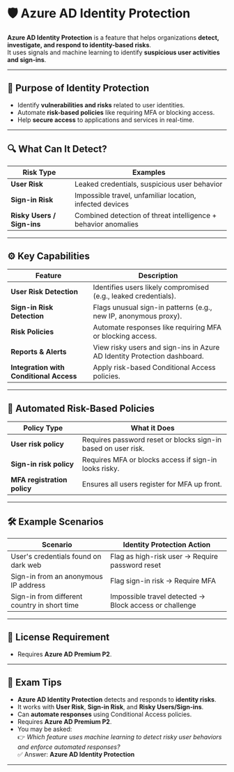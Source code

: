 # 🛡️ Azure AD Identity Protection

**Azure AD Identity Protection** is a feature that helps organizations **detect, investigate, and respond to identity-based risks**.  
It uses signals and machine learning to identify **suspicious user activities and sign-ins**.

---

## 🎯 Purpose of Identity Protection

- Identify **vulnerabilities and risks** related to user identities.
- Automate **risk-based policies** like requiring MFA or blocking access.
- Help **secure access** to applications and services in real-time.

---

## 🔍 What Can It Detect?

| Risk Type          | Examples |
|--------------------|----------|
| **User Risk**       | Leaked credentials, suspicious user behavior |
| **Sign-in Risk**    | Impossible travel, unfamiliar location, infected devices |
| **Risky Users / Sign-ins** | Combined detection of threat intelligence + behavior anomalies |

---

## ⚙️ Key Capabilities

| Feature                     | Description |
|-----------------------------|-------------|
| **User Risk Detection**     | Identifies users likely compromised (e.g., leaked credentials). |
| **Sign-in Risk Detection**  | Flags unusual sign-in patterns (e.g., new IP, anonymous proxy). |
| **Risk Policies**           | Automate responses like requiring MFA or blocking access. |
| **Reports & Alerts**        | View risky users and sign-ins in Azure AD Identity Protection dashboard. |
| **Integration with Conditional Access** | Apply risk-based Conditional Access policies. |

---

## 🔁 Automated Risk-Based Policies

| Policy Type                | What it Does |
|----------------------------|--------------|
| **User risk policy**        | Requires password reset or blocks sign-in based on user risk. |
| **Sign-in risk policy**     | Requires MFA or blocks access if sign-in looks risky. |
| **MFA registration policy** | Ensures all users register for MFA up front. |

---

## 🛠️ Example Scenarios

| Scenario | Identity Protection Action |
|----------|-----------------------------|
| User's credentials found on dark web | Flag as high-risk user → Require password reset |
| Sign-in from an anonymous IP address | Flag sign-in risk → Require MFA |
| Sign-in from different country in short time | Impossible travel detected → Block access or challenge |

---

## 🔐 License Requirement

- Requires **Azure AD Premium P2**.

---

## 📝 Exam Tips

- **Azure AD Identity Protection** detects and responds to **identity risks**.
- It works with **User Risk**, **Sign-in Risk**, and **Risky Users/Sign-ins**.
- Can **automate responses** using Conditional Access policies.
- Requires **Azure AD Premium P2**.
- You may be asked:  
  👉 *Which feature uses machine learning to detect risky user behaviors and enforce automated responses?*  
  ✅ Answer: **Azure AD Identity Protection**

---